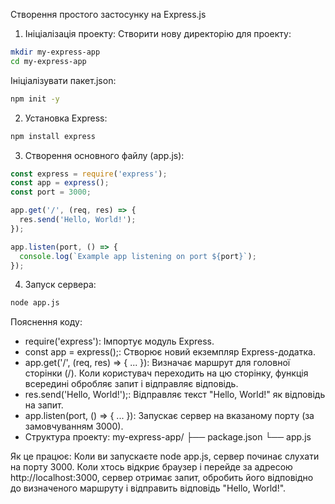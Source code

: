 Створення простого застосунку на Express.js
1. Ініціалізація проекту:
Створити нову директорію для проекту:
```Bash
mkdir my-express-app
cd my-express-app
```

Ініціалізувати пакет.json:
```Bash
npm init -y
```

2. Установка Express:
```Bash
npm install express
```

3. Створення основного файлу (app.js):
```JavaScript
const express = require('express');
const app = express();
const port = 3000;

app.get('/', (req, res) => {
  res.send('Hello, World!');
});

app.listen(port, () => {
  console.log(`Example app listening on port ${port}`);
});
```

4. Запуск сервера:
```Bash
node app.js
```

Пояснення коду:

- require('express'): Імпортує модуль Express.
- const app = express();: Створює новий екземпляр Express-додатка.
- app.get('/', (req, res) => { ... }): Визначає маршрут для головної сторінки (/). Коли користувач переходить на цю сторінку, функція всередині обробляє запит і відправляє відповідь.
- res.send('Hello, World!');: Відправляє текст "Hello, World!" як відповідь на запит.
- app.listen(port, () => { ... }): Запускає сервер на вказаному порту (за замовчуванням 3000).
- Структура проекту:
my-express-app/
├── package.json
└── app.js

Як це працює:
Коли ви запускаєте node app.js, сервер починає слухати на порту 3000. Коли хтось відкриє браузер і перейде за адресою http://localhost:3000, сервер отримає запит, обробить його відповідно до визначеного маршруту і відправить відповідь "Hello, World!".